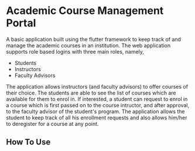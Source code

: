 # Academic Course Management Portal

A basic application built using the flutter framework to keep track of and manage the academic courses in an institution. The web application supports role based logins with three main roles, namely,
- Students
- Instructors
- Faculty Advisors 

The application allows instructors (and faculty advisors) to offer courses of their choice. The students are able to see the list of courses which are available for them to enrol in. If interested, a student can request to enrol in a course which is first passed on to the course intructor, and after approval, to the faculty advisor of the student's program. The application allows the student to keep track of all his enrollment requests and also allows him/her to deregister for a course at any point. 

## How To Use
